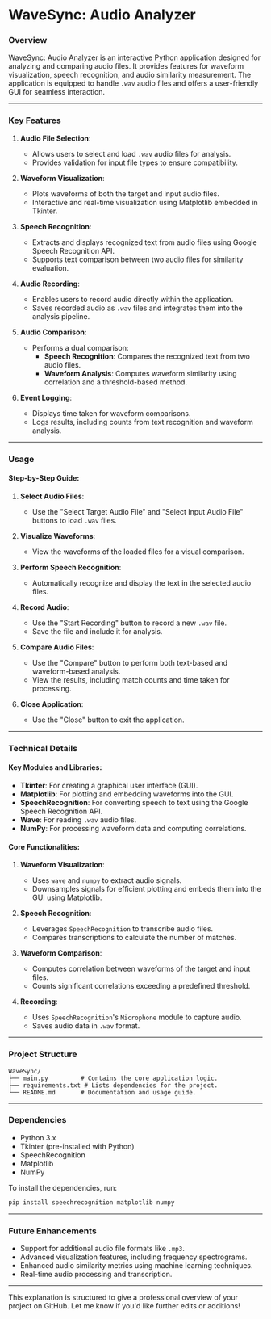 # **WaveSync: Audio Analyzer**

### **Overview**
WaveSync: Audio Analyzer is an interactive Python application designed for analyzing and comparing audio files. It provides features for waveform visualization, speech recognition, and audio similarity measurement. The application is equipped to handle `.wav` audio files and offers a user-friendly GUI for seamless interaction.

---

### **Key Features**
1. **Audio File Selection**:
   - Allows users to select and load `.wav` audio files for analysis.
   - Provides validation for input file types to ensure compatibility.

2. **Waveform Visualization**:
   - Plots waveforms of both the target and input audio files.
   - Interactive and real-time visualization using Matplotlib embedded in Tkinter.

3. **Speech Recognition**:
   - Extracts and displays recognized text from audio files using Google Speech Recognition API.
   - Supports text comparison between two audio files for similarity evaluation.

4. **Audio Recording**:
   - Enables users to record audio directly within the application.
   - Saves recorded audio as `.wav` files and integrates them into the analysis pipeline.

5. **Audio Comparison**:
   - Performs a dual comparison:
     - **Speech Recognition**: Compares the recognized text from two audio files.
     - **Waveform Analysis**: Computes waveform similarity using correlation and a threshold-based method.

6. **Event Logging**:
   - Displays time taken for waveform comparisons.
   - Logs results, including counts from text recognition and waveform analysis.

---

### **Usage**
#### **Step-by-Step Guide**:
1. **Select Audio Files**:
   - Use the "Select Target Audio File" and "Select Input Audio File" buttons to load `.wav` files.
   
2. **Visualize Waveforms**:
   - View the waveforms of the loaded files for a visual comparison.

3. **Perform Speech Recognition**:
   - Automatically recognize and display the text in the selected audio files.

4. **Record Audio**:
   - Use the "Start Recording" button to record a new `.wav` file.
   - Save the file and include it for analysis.

5. **Compare Audio Files**:
   - Use the "Compare" button to perform both text-based and waveform-based analysis.
   - View the results, including match counts and time taken for processing.

6. **Close Application**:
   - Use the "Close" button to exit the application.

---

### **Technical Details**
#### **Key Modules and Libraries**:
- **Tkinter**: For creating a graphical user interface (GUI).
- **Matplotlib**: For plotting and embedding waveforms into the GUI.
- **SpeechRecognition**: For converting speech to text using the Google Speech Recognition API.
- **Wave**: For reading `.wav` audio files.
- **NumPy**: For processing waveform data and computing correlations.

#### **Core Functionalities**:
1. **Waveform Visualization**:
   - Uses `wave` and `numpy` to extract audio signals.
   - Downsamples signals for efficient plotting and embeds them into the GUI using Matplotlib.

2. **Speech Recognition**:
   - Leverages `SpeechRecognition` to transcribe audio files.
   - Compares transcriptions to calculate the number of matches.

3. **Waveform Comparison**:
   - Computes correlation between waveforms of the target and input files.
   - Counts significant correlations exceeding a predefined threshold.

4. **Recording**:
   - Uses `SpeechRecognition`'s `Microphone` module to capture audio.
   - Saves audio data in `.wav` format.

---

### **Project Structure**
```plaintext
WaveSync/
├── main.py         # Contains the core application logic.
├── requirements.txt # Lists dependencies for the project.
└── README.md       # Documentation and usage guide.
```

---

### **Dependencies**
- Python 3.x
- Tkinter (pre-installed with Python)
- SpeechRecognition
- Matplotlib
- NumPy

To install the dependencies, run:
```bash
pip install speechrecognition matplotlib numpy
```

---

### **Future Enhancements**
- Support for additional audio file formats like `.mp3`.
- Advanced visualization features, including frequency spectrograms.
- Enhanced audio similarity metrics using machine learning techniques.
- Real-time audio processing and transcription.

---

This explanation is structured to give a professional overview of your project on GitHub. Let me know if you'd like further edits or additions!
